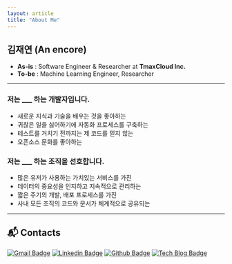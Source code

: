 ```yaml
---
layout: article
title: "About Me"
---
```


## 김재연 (An encore)

- **As-is** : Software Engineer & Researcher at **TmaxCloud Inc.**
- **To-be** : Machine Learning Engineer, Researcher

---

### 저는 ___ 하는 개발자입니다.

- 새로운 지식과 기술을 배우는 것을 좋아하는
- 귀찮은 일을 싫어하기에 자동화 프로세스를 구축하는
- 테스트를 거치기 전까지는 제 코드를 믿지 않는
- 오픈소스 문화를 좋아하는

### 저는 ___ 하는 조직을 선호합니다.

- 많은 유저가 사용하는 가치있는 서비스를 가진
- 데이터의 중요성을 인지하고 지속적으로 관리하는
- 짧은 주기의 개발, 배포 프로세스를 가진
- 사내 모든 조직의 코드와 문서가 체계적으로 공유되는

---
## :mailbox_with_mail: Contacts
[![Gmail Badge](https://img.shields.io/badge/Gmail-d14836?style=flat-square&logo=Gmail&logoColor=white&link=mailto:harimkang4422@gmail.com)](mailto:anencore94@gmail.com)
[![Linkedin Badge](https://img.shields.io/badge/-LinkedIn-blue?style=flat-square&logo=Linkedin&logoColor=white&link=https://www.linkedin.com/in/%EC%9E%AC%EC%97%B0-%EA%B9%80-855304171/)](https://www.linkedin.com/in/%EC%9E%AC%EC%97%B0-%EA%B9%80-855304171/)
[![Github Badge](http://img.shields.io/badge/-Github-green?style=flat-square&logo=github&link=https:/https://github.com/anencore94)](https://github.com/anencore94)
[![Tech Blog Badge](http://img.shields.io/badge/-Tech%20blog-black?style=flat-square&logo=github&link=https://anencore94.github.io/)](https://anencore94.github.io/)
